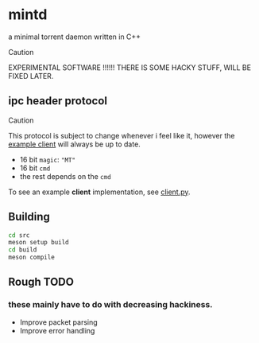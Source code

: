 # mintd
a minimal torrent daemon written in C++

> [!CAUTION]
> EXPERIMENTAL SOFTWARE !!!!!! THERE IS SOME HACKY STUFF, WILL BE FIXED LATER.


## ipc header protocol
> [!CAUTION]
> This protocol is subject to change whenever i feel like it, however the [example client](client.py) will always be up to date.

* 16 bit `magic`: `"MT"`
* 16 bit `cmd`
* the rest depends on the `cmd` 

To see an example **client** implementation, see [client.py](client.py).

## Building

```bash
cd src
meson setup build
cd build
meson compile
```

## Rough TODO
### these mainly have to do with decreasing hackiness.
* Improve packet parsing
* Improve error handling


